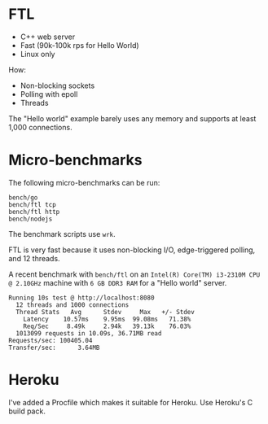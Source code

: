 # FTL

- C++ web server
- Fast (90k-100k rps for Hello World)
- Linux only

How:

- Non-blocking sockets
- Polling with epoll
- Threads



The "Hello world" example barely uses any memory and supports at least 1,000 connections.

# Micro-benchmarks

The following micro-benchmarks can be run:

```
bench/go
bench/ftl tcp
bench/ftl http
bench/nodejs
```

The benchmark scripts use `wrk`.

FTL is very fast because it uses non-blocking I/O, edge-triggered polling, and 12 threads.

A recent benchmark with `bench/ftl` on an `Intel(R) Core(TM) i3-2310M CPU @ 2.10GHz` machine with `6 GB DDR3 RAM` for a "Hello world" server.

```
Running 10s test @ http://localhost:8080
  12 threads and 1000 connections
  Thread Stats   Avg      Stdev     Max   +/- Stdev
    Latency    10.57ms    9.95ms  99.08ms   71.38%
    Req/Sec     8.49k     2.94k   39.13k    76.03%
  1013099 requests in 10.09s, 36.71MB read
Requests/sec: 100405.04
Transfer/sec:      3.64MB
```

# Heroku

I've added a Procfile which makes it suitable for Heroku. Use Heroku's C build pack.